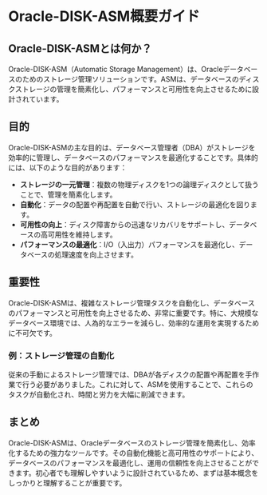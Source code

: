 # Oracle-DISK-ASM概要ガイド

## Oracle-DISK-ASMとは何か？

Oracle-DISK-ASM（Automatic Storage Management）は、Oracleデータベースのためのストレージ管理ソリューションです。ASMは、データベースのディスクストレージの管理を簡素化し、パフォーマンスと可用性を向上させるために設計されています。

## 目的

Oracle-DISK-ASMの主な目的は、データベース管理者（DBA）がストレージを効率的に管理し、データベースのパフォーマンスを最適化することです。具体的には、以下のような目的があります：

- **ストレージの一元管理**：複数の物理ディスクを1つの論理ディスクとして扱うことで、管理を簡素化します。
- **自動化**：データの配置や再配置を自動で行い、ストレージの最適化を図ります。
- **可用性の向上**：ディスク障害からの迅速なリカバリをサポートし、データベースの高可用性を維持します。
- **パフォーマンスの最適化**：I/O（入出力）パフォーマンスを最適化し、データベースの処理速度を向上させます。

## 重要性

Oracle-DISK-ASMは、複雑なストレージ管理タスクを自動化し、データベースのパフォーマンスと可用性を向上させるため、非常に重要です。特に、大規模なデータベース環境では、人為的なエラーを減らし、効率的な運用を実現するために不可欠です。

### 例：ストレージ管理の自動化

従来の手動によるストレージ管理では、DBAが各ディスクの配置や再配置を手作業で行う必要がありました。これに対して、ASMを使用することで、これらのタスクが自動化され、時間と労力を大幅に削減できます。

## まとめ

Oracle-DISK-ASMは、Oracleデータベースのストレージ管理を簡素化し、効率化するための強力なツールです。その自動化機能と高可用性のサポートにより、データベースのパフォーマンスを最適化し、運用の信頼性を向上させることができます。初心者でも理解しやすいように設計されているため、まずは基本概念をしっかりと理解することが重要です。